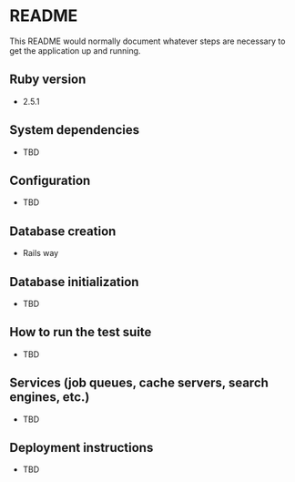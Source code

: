 # README

This README would normally document whatever steps are necessary to get the
application up and running.

##  Ruby version

* 2.5.1

##  System dependencies

* TBD


##  Configuration
* TBD

## Database creation
* Rails way

## Database initialization
* TBD

## How to run the test suite
* TBD

## Services (job queues, cache servers, search engines, etc.)

* TBD

## Deployment instructions
* TBD


